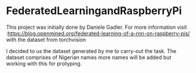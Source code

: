 # FederatedLearningandRaspberryPi
This project was initially done by  Daniele Gadler. For more information visit :https://blog.openmined.org/federated-learning-of-a-rnn-on-raspberry-pis/ with the dataset from torchvision 

I decided to us the dataset generated by me to carry-out the task. The dataset comprises of Nigerian names more names will be added but working with this for protyping.

